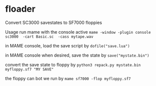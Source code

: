 # floader
Convert SC3000 savestates to SF7000 floppies


Usage 
run mame with the console active
`mame -window -plugin console sc3000  -cart Basic.sc  -cass mytape.wav`

in MAME console, load the save script by
`dofile("save.lua")`

in MAME console when desired, save the state by
`save("mystate.bin")`

convert the save state to floppy by
`python3 repack.py mystate.bin myfloppy.sf7 "MY SAVE"`

the floppy can bot we run by
`mame sf7000 -flop myfloppy.sf7`







